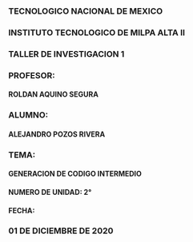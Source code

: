 

### TECNOLOGICO NACIONAL DE MEXICO 

### INSTITUTO TECNOLOGICO DE MILPA ALTA II

### TALLER DE INVESTIGACION 1
 
### PROFESOR:
#### ROLDAN AQUINO SEGURA 
### ALUMNO:
#### ALEJANDRO POZOS RIVERA

### TEMA:
#### GENERACION DE CODIGO INTERMEDIO
#### NUMERO DE UNIDAD: 2°

#### FECHA: 
### 01 DE DICIEMBRE DE 2020








